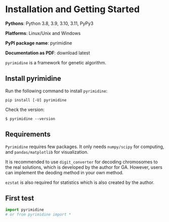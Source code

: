 # Installation and Getting Started

**Pythons**: Python 3.8, 3.9, 3.10, 3.11, PyPy3

**Platforms**: Linux/Unix and Windows

**PyPI package name**: pyrimidine

**Documentation as PDF**: download latest

`pyrimidine` is a framework for genetic algorithm.

## Install pyrimidine

Run the following command to install `pyrimidine`:

`pip install [-U] pyrimidine`

Check the version:

`$ pyrimidine --version`

## Requirements

`Pyrimidine` requires few packages. It only needs `numpy/scipy` for computing, and `pandas/matplotlib` for visualization. 

It is recommended to use `digit_converter` for decoding chromosomes to the real solutions, which is developed by the author for GA. However, users can implement the deoding method in your own method.

`ezstat` is also required for statistics which is also created by the author.

## First test

```python
import pyrimidine
# or from pyrimidine import *
```

